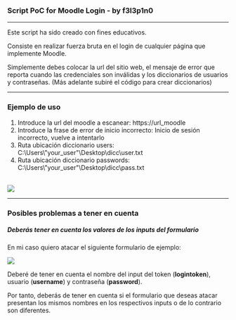 
<h3>Script PoC for Moodle Login - by f3l3p1n0 </h3>
<hr>
<p>Este script ha sido creado con fines educativos.</p>
<p>Consiste en realizar fuerza bruta en el login de cualquier página que implemente Moodle.</p>
<p>Simplemente debes colocar la url del sitio web, el mensaje de error que reporta cuando las credenciales son inválidas y 
los diccionarios de usuarios y contraseñas. (Más adelante subiré el código para crear diccionarios)</p>
<hr>
<h3>Ejemplo de uso</h3>
<ol>
  <li> Introduce la url del moodle a escanear: https://url_moodle </li>
  <li> Introduce la frase de error de inicio incorrecto: Inicio de sesión incorrecto, vuelve a intentarlo </li>
  <li> Ruta ubicación diccionario users: C:\Users\"your_user"\Desktop\dicc\user.txt </li>
  <li> Ruta ubicación diccionario passwords: C:\Users\"your_user"\Desktop\dicc\pass.txt </li>
</ol>
<br>
<img src="https://i.postimg.cc/JzLsB3WH/Ejemplo.png">
<hr>
<h3>Posibles problemas a tener en cuenta</h3>
<h5>Deberás tener en cuenta los valores de los inputs del formulario</h5>
<p>En mi caso quiero atacar el siguiente formulario de ejemplo:<p>
<img src="https://i.postimg.cc/5NLPyv48/2023-06-05-19-39.png">
<p>Deberé de tener en cuenta el nombre del input del token (<strong>logintoken</strong>), usuario (<strong>username</strong>) y contraseña (<strong>password</strong>).</p>
<p>Por tanto, deberás de tener en cuenta si el formulario que deseas atacar presentan los mismos nombres en los respectivos inputs o de lo contrario son diferentes.</p>
